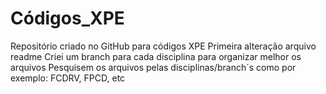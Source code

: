 # Códigos_XPE
Repositório criado no GitHub para códigos XPE 
Primeira alteração arquivo readme
Criei um branch para cada disciplina para organizar melhor os arquivos
Pesquisem os arquivos pelas disciplinas/branch´s como por exemplo: FCDRV, FPCD, etc
